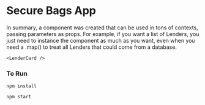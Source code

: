 # Secure Bags App

In summary, a component was created that can be used in tons of contexts, passing parameters as props. For example, if you want a list of Lenders, you just need to instance the component as much as you want, even when you need a .map() to treat all Lenders that could come from a database.

```<LenderCard />```




### To Run

`npm install`

`npm start`
